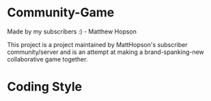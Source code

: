 # Community-Game
Made by my subscribers :) - Matthew Hopson

This project is a project maintained by MattHopson's subscriber community/server
and is an attempt at making a brand-spanking-new collaborative game together.

# Coding Style

	
	
